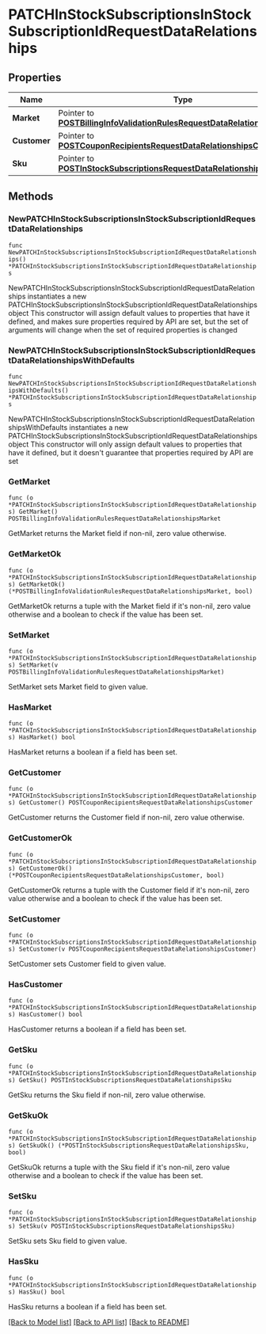 # PATCHInStockSubscriptionsInStockSubscriptionIdRequestDataRelationships

## Properties

Name | Type | Description | Notes
------------ | ------------- | ------------- | -------------
**Market** | Pointer to [**POSTBillingInfoValidationRulesRequestDataRelationshipsMarket**](POSTBillingInfoValidationRulesRequestDataRelationshipsMarket.md) |  | [optional] 
**Customer** | Pointer to [**POSTCouponRecipientsRequestDataRelationshipsCustomer**](POSTCouponRecipientsRequestDataRelationshipsCustomer.md) |  | [optional] 
**Sku** | Pointer to [**POSTInStockSubscriptionsRequestDataRelationshipsSku**](POSTInStockSubscriptionsRequestDataRelationshipsSku.md) |  | [optional] 

## Methods

### NewPATCHInStockSubscriptionsInStockSubscriptionIdRequestDataRelationships

`func NewPATCHInStockSubscriptionsInStockSubscriptionIdRequestDataRelationships() *PATCHInStockSubscriptionsInStockSubscriptionIdRequestDataRelationships`

NewPATCHInStockSubscriptionsInStockSubscriptionIdRequestDataRelationships instantiates a new PATCHInStockSubscriptionsInStockSubscriptionIdRequestDataRelationships object
This constructor will assign default values to properties that have it defined,
and makes sure properties required by API are set, but the set of arguments
will change when the set of required properties is changed

### NewPATCHInStockSubscriptionsInStockSubscriptionIdRequestDataRelationshipsWithDefaults

`func NewPATCHInStockSubscriptionsInStockSubscriptionIdRequestDataRelationshipsWithDefaults() *PATCHInStockSubscriptionsInStockSubscriptionIdRequestDataRelationships`

NewPATCHInStockSubscriptionsInStockSubscriptionIdRequestDataRelationshipsWithDefaults instantiates a new PATCHInStockSubscriptionsInStockSubscriptionIdRequestDataRelationships object
This constructor will only assign default values to properties that have it defined,
but it doesn't guarantee that properties required by API are set

### GetMarket

`func (o *PATCHInStockSubscriptionsInStockSubscriptionIdRequestDataRelationships) GetMarket() POSTBillingInfoValidationRulesRequestDataRelationshipsMarket`

GetMarket returns the Market field if non-nil, zero value otherwise.

### GetMarketOk

`func (o *PATCHInStockSubscriptionsInStockSubscriptionIdRequestDataRelationships) GetMarketOk() (*POSTBillingInfoValidationRulesRequestDataRelationshipsMarket, bool)`

GetMarketOk returns a tuple with the Market field if it's non-nil, zero value otherwise
and a boolean to check if the value has been set.

### SetMarket

`func (o *PATCHInStockSubscriptionsInStockSubscriptionIdRequestDataRelationships) SetMarket(v POSTBillingInfoValidationRulesRequestDataRelationshipsMarket)`

SetMarket sets Market field to given value.

### HasMarket

`func (o *PATCHInStockSubscriptionsInStockSubscriptionIdRequestDataRelationships) HasMarket() bool`

HasMarket returns a boolean if a field has been set.

### GetCustomer

`func (o *PATCHInStockSubscriptionsInStockSubscriptionIdRequestDataRelationships) GetCustomer() POSTCouponRecipientsRequestDataRelationshipsCustomer`

GetCustomer returns the Customer field if non-nil, zero value otherwise.

### GetCustomerOk

`func (o *PATCHInStockSubscriptionsInStockSubscriptionIdRequestDataRelationships) GetCustomerOk() (*POSTCouponRecipientsRequestDataRelationshipsCustomer, bool)`

GetCustomerOk returns a tuple with the Customer field if it's non-nil, zero value otherwise
and a boolean to check if the value has been set.

### SetCustomer

`func (o *PATCHInStockSubscriptionsInStockSubscriptionIdRequestDataRelationships) SetCustomer(v POSTCouponRecipientsRequestDataRelationshipsCustomer)`

SetCustomer sets Customer field to given value.

### HasCustomer

`func (o *PATCHInStockSubscriptionsInStockSubscriptionIdRequestDataRelationships) HasCustomer() bool`

HasCustomer returns a boolean if a field has been set.

### GetSku

`func (o *PATCHInStockSubscriptionsInStockSubscriptionIdRequestDataRelationships) GetSku() POSTInStockSubscriptionsRequestDataRelationshipsSku`

GetSku returns the Sku field if non-nil, zero value otherwise.

### GetSkuOk

`func (o *PATCHInStockSubscriptionsInStockSubscriptionIdRequestDataRelationships) GetSkuOk() (*POSTInStockSubscriptionsRequestDataRelationshipsSku, bool)`

GetSkuOk returns a tuple with the Sku field if it's non-nil, zero value otherwise
and a boolean to check if the value has been set.

### SetSku

`func (o *PATCHInStockSubscriptionsInStockSubscriptionIdRequestDataRelationships) SetSku(v POSTInStockSubscriptionsRequestDataRelationshipsSku)`

SetSku sets Sku field to given value.

### HasSku

`func (o *PATCHInStockSubscriptionsInStockSubscriptionIdRequestDataRelationships) HasSku() bool`

HasSku returns a boolean if a field has been set.


[[Back to Model list]](../README.md#documentation-for-models) [[Back to API list]](../README.md#documentation-for-api-endpoints) [[Back to README]](../README.md)



